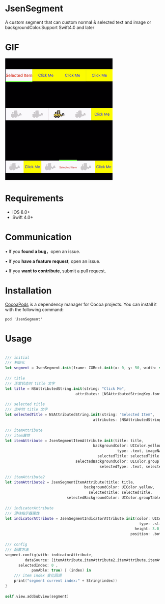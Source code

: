 # JsenSegment
A custom segment that can custom normal &amp; selected text and image or backgroundColor.Support Swift4.0 and later

# GIF

![GIF](https://github.com/imwangxuesen/JsenSegment/blob/master/JsenSegment.gif)

# Requirements

* iOS 8.0+
* Swift 4.0+

# Communication

•	If you **found a bug**，open an issue.

•	If you **have a feature request**, open an issue.

•	If you **want to contribute**, submit a pull request.
# Installation
[CocoaPods](http://cocoapods.org/) is a dependency manager for Cocoa projects. You can install it with the following command:

```    
pod 'JsenSegment'
```

# Usage

```swift

/// initial
/// 初始化
let segment = JsenSegment.init(frame: CGRect.init(x: 0, y: 50, width: self.view.bounds.width, height: 50))
        
/// title
/// 正常状态时 title 文字
let title = NSAttributedString.init(string: "Click Me",
                                attributes: [NSAttributedStringKey.font : UIFont.systemFont(ofSize: 15) ,NSAttributedStringKey.foregroundColor : UIColor.blue])
        
/// selected title
/// 选中时 title 文字
let selectedTitle = NSAttributedString.init(string: "Selected Item",
                                        attributes: [NSAttributedStringKey.font : UIFont.systemFont(ofSize: 17) ,NSAttributedStringKey.foregroundColor : UIColor.red])
        
/// itemAttribute
/// item属性
let itemAttribute = JsenSegmentItemAttribute.init(title: title,
                                        backgroundColor: UIColor.yellow,
                                                   type: .text, imageName: nil,
                                          selectedTitle: selectedTitle,
                                selectedBackgroundColor: UIColor.groupTableViewBackground,
                                           selectedType: .text, selectedImageName: nil)
        
/// itemAttribute2
let itemAttribute2 = JsenSegmentItemAttribute(title: title,
                                    backgroundColor: UIColor.yellow,
                                      selectedTitle: selectedTitle,
                            selectedBackgroundColor: UIColor.groupTableViewBackground)
        
/// indicatorAttribute
/// 滑块指示器属性
let indicatorAttribute = JsenSegmentIndicatorAttribute.init(color: UIColor.green,
                                                             type: .slider,
                                                           height: 3.0,
                                                         position: .bottom)
        
/// config
/// 配置方法
segment.config(with: indicatorAttribute,
         dataSource: [itemAttribute,itemAttribute2,itemAttribute,itemAttribute2],
      selectedIndex: 0 ,
            panAble: true) { (index) in
    /// item index 变化回调
    print("segment current index:" + String(index))
}
        
self.view.addSubview(segment)
```

